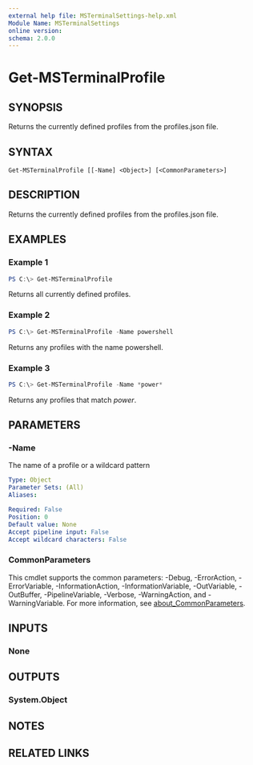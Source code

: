 ```yaml
---
external help file: MSTerminalSettings-help.xml
Module Name: MSTerminalSettings
online version:
schema: 2.0.0
---
```


# Get-MSTerminalProfile

## SYNOPSIS
Returns the currently defined profiles from the profiles.json file.

## SYNTAX

```
Get-MSTerminalProfile [[-Name] <Object>] [<CommonParameters>]
```

## DESCRIPTION
Returns the currently defined profiles from the profiles.json file.

## EXAMPLES

### Example 1
```powershell
PS C:\> Get-MSTerminalProfile
```

Returns all currently defined profiles.

### Example 2
```powershell
PS C:\> Get-MSTerminalProfile -Name powershell
```

Returns any profiles with the name powershell.

### Example 3
```powershell
PS C:\> Get-MSTerminalProfile -Name *power*
```

Returns any profiles that match *power*.

## PARAMETERS

### -Name
The name of a profile or a wildcard pattern

```yaml
Type: Object
Parameter Sets: (All)
Aliases:

Required: False
Position: 0
Default value: None
Accept pipeline input: False
Accept wildcard characters: False
```

### CommonParameters
This cmdlet supports the common parameters: -Debug, -ErrorAction, -ErrorVariable, -InformationAction, -InformationVariable, -OutVariable, -OutBuffer, -PipelineVariable, -Verbose, -WarningAction, and -WarningVariable. For more information, see [about_CommonParameters](http://go.microsoft.com/fwlink/?LinkID=113216).

## INPUTS

### None

## OUTPUTS

### System.Object

## NOTES

## RELATED LINKS
